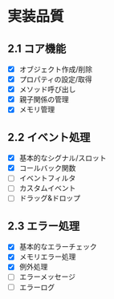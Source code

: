 # 実装品質

## 2.1 コア機能
- [x] オブジェクト作成/削除
- [x] プロパティの設定/取得
- [x] メソッド呼び出し
- [x] 親子関係の管理
- [x] メモリ管理

## 2.2 イベント処理
- [x] 基本的なシグナル/スロット
- [x] コールバック関数
- [ ] イベントフィルタ
- [ ] カスタムイベント
- [ ] ドラッグ&ドロップ

## 2.3 エラー処理
- [x] 基本的なエラーチェック
- [x] メモリエラー処理
- [x] 例外処理
- [ ] エラーメッセージ
- [ ] エラーログ
